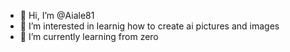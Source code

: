 - 👋 Hi, I’m @Aiale81
- 👀 I’m interested in learnig how to create ai pictures and images
- 🌱 I’m currently learning from zero


<!---
Aiale81/Aiale81 is a ✨ special ✨ repository because its `README.md` (this file) appears on your GitHub profile.
You can click the Preview link to take a look at your changes.
--->
